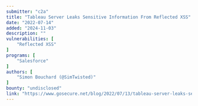 ```yaml
---
submitter: "c2a"
title: "Tableau Server Leaks Sensitive Information From Reflected XSS"
date: "2022-07-14"
added: "2024-11-03"
description: ""
vulnerabilities: [
    "Reflected XSS"
]
programs: [
    "Salesforce"
]
authors: [
    "Simon Bouchard (@SimTwisted)"
]
bounty: "undisclosed"
link: "https://www.gosecure.net/blog/2022/07/13/tableau-server-leaks-sensitive-information-from-reflected-xss/"
---
```




